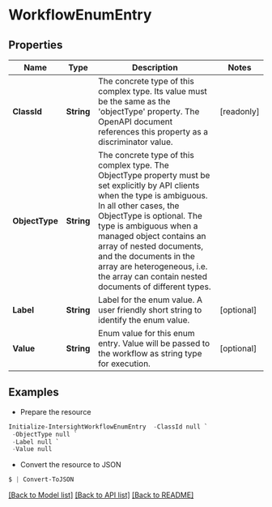 # WorkflowEnumEntry
## Properties

Name | Type | Description | Notes
------------ | ------------- | ------------- | -------------
**ClassId** | **String** | The concrete type of this complex type. Its value must be the same as the &#39;objectType&#39; property. The OpenAPI document references this property as a discriminator value. | [readonly] 
**ObjectType** | **String** | The concrete type of this complex type. The ObjectType property must be set explicitly by API clients when the type is ambiguous. In all other cases, the  ObjectType is optional.  The type is ambiguous when a managed object contains an array of nested documents, and the documents in the array are heterogeneous, i.e. the array can contain nested documents of different types. | 
**Label** | **String** | Label for the enum value. A user friendly short string to identify the enum value. | [optional] 
**Value** | **String** | Enum value for this enum entry. Value will be passed to the workflow as string type for execution. | [optional] 

## Examples

- Prepare the resource
```powershell
Initialize-IntersightWorkflowEnumEntry  -ClassId null `
 -ObjectType null `
 -Label null `
 -Value null
```

- Convert the resource to JSON
```powershell
$ | Convert-ToJSON
```

[[Back to Model list]](../README.md#documentation-for-models) [[Back to API list]](../README.md#documentation-for-api-endpoints) [[Back to README]](../README.md)

